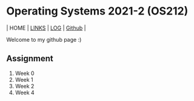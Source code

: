# Operating Systems 2021-2 (OS212) 




| HOME | [LINKS](links.md) | [LOG](TXT/mylog.txt) | [Github](https://github.com/aveliaa) |

Welcome to my github page :)


## Assignment

1. Week 0
2. Week 1
3. Week 2
4. Week 4
